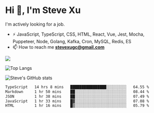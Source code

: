# Hi 👋, I'm Steve Xu

I'm actively looking for a job.

- ⚡ JavaScript, TypeScript, CSS, HTML, React, Vue, Jest, Mocha,
Puppeteer, Node, Golang, Kafka, Cron, MySQL, Redis, ES
- 📫 How to reach me **stevexugc@gmail.com**

![](https://komarev.com/ghpvc/?username=nusr&color=green)

![Top Langs](https://github-readme-stats.vercel.app/api/top-langs/?username=nusr&langs_count=8&layout=compact)

![Steve's GitHub stats](https://github-readme-stats.vercel.app/api?username=nusr&show_icons=true)

<!--START_SECTION:waka-->

```txt
TypeScript   14 hrs 8 mins   ████████████████░░░░░░░░░   64.55 %
Markdown     1 hr 50 mins    ██░░░░░░░░░░░░░░░░░░░░░░░   08.44 %
JSON         1 hr 38 mins    ██░░░░░░░░░░░░░░░░░░░░░░░   07.49 %
JavaScript   1 hr 33 mins    █▓░░░░░░░░░░░░░░░░░░░░░░░   07.08 %
HTML         1 hr 16 mins    █▒░░░░░░░░░░░░░░░░░░░░░░░   05.79 %
```

<!--END_SECTION:waka-->
